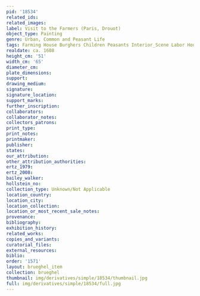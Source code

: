 ```yaml
---
pid: '18534'
related_ids: 
related_images: 
label: Visit to the Farmers (Paris, Drouot)
object_type: Painting
genre: Urban, Common and Peasant Life
tags: Farming House Burghers Children Peasants Interior_Scene Labor Household_items
realdate: ca. 1608
height_cm: '51'
width_cm: '65'
diameter_cm: 
plate_dimensions: 
support: 
drawing_medium: 
signature: 
signature_location: 
support_marks: 
further_inscription: 
collaborators: 
collaborator_notes: 
collectors_patrons: 
print_type: 
print_notes: 
printmaker: 
publisher: 
states: 
our_attribution: 
other_attribution_authorities: 
ertz_1979: 
ertz_2008: 
bailey_walker: 
hollstein_no: 
collection_type: Unknown/Not Applicable
location_country: 
location_city: 
location_collection: 
location_or_most_recent_sale_notes: 
provenance: 
bibliography: 
exhibition_history: 
related_works: 
copies_and_variants: 
curatorial_files: 
external_resources: 
biblio: 
order: '1571'
layout: brueghel_item
collection: brueghel
thumbnail: img/derivatives/simple/18534/thumbnail.jpg
full: img/derivatives/simple/18534/full.jpg
---
```

